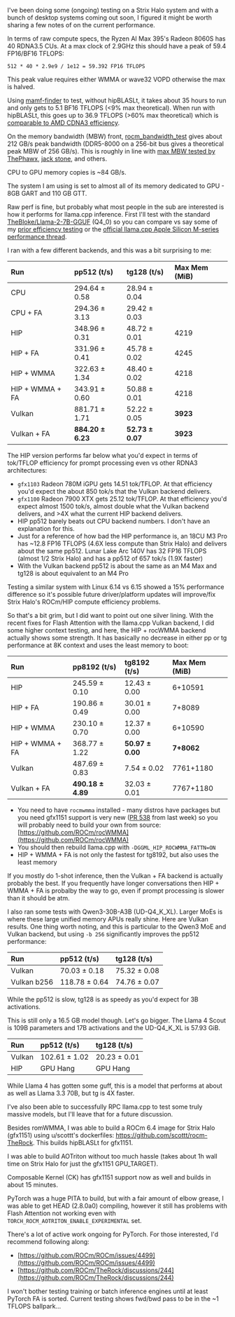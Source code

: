 I've been doing some (ongoing) testing on a Strix Halo system and with a bunch of desktop systems coming out soon, I figured it might be worth sharing a few notes of on the current performance.

In terms of raw compute specs, the Ryzen AI Max 395's Radeon 8060S has 40 RDNA3.5 CUs. At a max clock of 2.9GHz this should have a peak of 59.4 FP16/BF16 TFLOPS:

    512 * 40 * 2.9e9 / 1e12 = 59.392 FP16 TFLOPS

This peak value requires either WMMA or wave32 VOPD otherwise the max is halved.

Using [mamf-finder](https://github.com/shisa-ai/mamf-finder) to test, without hipBLASLt, it takes about 35 hours to run and only gets to 5.1 BF16 TFLOPS (<9% max theoretical). When run with hipBLASLt, this goes up to 36.9 TFLOPS (>60% max theoretical) which is [comparable to AMD CDNA3 efficiency](https://github.com/stas00/ml-engineering/tree/master/compute/accelerator#maximum-achievable-flops).

On the memory bandwidth (MBW) front, [rocm\_bandwidth\_test](https://github.com/ROCm/rocm_bandwidth_test) gives about 212 GB/s peak bandwidth (DDR5-8000 on a 256-bit bus gives a theoretical peak MBW of 256 GB/s). This is roughly in line with [max MBW tested by ThePhawx](https://youtu.be/yiHr8CQRZi4?t=1191), [jack stone](https://youtu.be/UXjg6Iew9lg?t=239), and others.

CPU to GPU memory copies is \~84 GB/s.

The system I am using is set to almost all of its memory dedicated to GPU - 8GB GART and 110 GB GTT.

Raw perf is fine, but probably what most people in the sub are interested is how it performs for llama.cpp inference. First I'll test with the standard [TheBloke/Llama-2-7B-GGUF](https://huggingface.co/TheBloke/Llama-2-7B-GGUF) (Q4\_0) so you can compare vs say some of my [prior efficiency testing](https://www.reddit.com/r/LocalLLaMA/comments/1ghvwsj/llamacpp_compute_and_memory_bandwidth_efficiency/) or the [official llama.cpp Apple Silicon M-series performance thread](https://github.com/ggml-org/llama.cpp/discussions/4167).

I ran with a few different backends, and this was a bit surprising to me:

|Run|pp512 (t/s)|tg128 (t/s)|Max Mem (MiB)|
|:-|:-|:-|:-|
|CPU|294.64 ± 0.58|28.94 ± 0.04||
|CPU + FA|294.36 ± 3.13|29.42 ± 0.03||
|HIP|348.96 ± 0.31|48.72 ± 0.01|4219|
|HIP + FA|331.96 ± 0.41|45.78 ± 0.02|4245|
|HIP + WMMA|322.63 ± 1.34|48.40 ± 0.02|4218|
|HIP + WMMA + FA|343.91 ± 0.60|50.88 ± 0.01|4218|
|Vulkan|881.71 ± 1.71|52.22 ± 0.05|**3923**|
|Vulkan + FA|**884.20 ± 6.23**|**52.73 ± 0.07**|**3923**|

The HIP version performs far below what you'd expect in terms of tok/TFLOP efficiency for prompt processing even vs other RDNA3 architectures:

* `gfx1103` Radeon 780M iGPU gets 14.51 tok/TFLOP. At that efficiency you'd expect the about 850 tok/s that the Vulkan backend delivers.
* `gfx1100` Radeon 7900 XTX gets 25.12 tok/TFLOP. At that efficiency you'd expect almost 1500 tok/s, almost double what the Vulkan backend delivers, and >4X what the current HIP backend delivers.
* HIP pp512 barely beats out CPU backend numbers. I don't have an explanation for this.
* Just for a reference of how bad the HIP performance is, an 18CU M3 Pro has \~12.8 FP16 TFLOPS (4.6X less compute than Strix Halo) and delivers about the same pp512. Lunar Lake Arc 140V has 32 FP16 TFLOPS (almost 1/2 Strix Halo) and has a pp512 of 657 tok/s (1.9X faster)
* With the Vulkan backend pp512 is about the same as an M4 Max and tg128 is about equivalent to an M4 Pro

Testing a similar system with Linux 6.14 vs 6.15 showed a 15% performance difference so it's possible future driver/platform updates will improve/fix Strix Halo's ROCm/HIP compute efficiency problems.

So that's a bit grim, but I did want to point out one silver lining. With the recent fixes for Flash Attention with the llama.cpp Vulkan backend, I did some higher context testing, and here, the HIP + rocWMMA backend actually shows some strength. It has basically no decrease in either pp or tg performance at 8K context and uses the least memory to boot:

|Run|pp8192 (t/s)|tg8192 (t/s)|Max Mem (MiB)|
|:-|:-|:-|:-|
|HIP|245.59 ± 0.10|12.43 ± 0.00|6+10591|
|HIP + FA|190.86 ± 0.49|30.01 ± 0.00|7+8089|
|HIP + WMMA|230.10 ± 0.70|12.37 ± 0.00|6+10590|
|HIP + WMMA + FA|368.77 ± 1.22|**50.97 ± 0.00**|**7+8062**|
|Vulkan|487.69 ± 0.83|7.54 ± 0.02|7761+1180|
|Vulkan + FA|**490.18 ± 4.89**|32.03 ± 0.01|7767+1180|

* You need to have `rocmwmma` installed - many distros have packages but you need gfx1151 support is very new ([PR 538](https://github.com/ROCm/rocWMMA/pull/538) from last week) so you will probably need to build your own from source: [https://github.com/ROCm/rocWMMA](https://github.com/ROCm/rocWMMA)
* You should then rebuild llama.cpp with `-DGGML_HIP_ROCWMMA_FATTN=ON`
* HIP + WMMA + FA is not only the fastest for tg8192, but also uses the least memory

If you mostly do 1-shot inference, then the Vulkan + FA backend is actually probably the best. If you frequently have longer conversations then HIP + WMMA + FA is probalby the way to go, even if prompt processing is slower than it should be atm.

I also ran some tests with Qwen3-30B-A3B (UD-Q4\_K\_XL). Larger MoEs is where these large unified memory APUs really shine. Here are Vulkan results. One thing worth noting, and this is particular to the Qwen3 MoE and Vulkan backend, but using `-b 256` significantly improves the pp512 performance:

|Run|pp512 (t/s)|tg128 (t/s)|
|:-|:-|:-|
|Vulkan|70.03 ± 0.18|75.32 ± 0.08|
|Vulkan b256|118.78 ± 0.64|74.76 ± 0.07|

While the pp512 is slow, tg128 is as speedy as you'd expect for 3B activations.

This is still only a 16.5 GB model though. Let's go bigger. The Llama 4 Scout is 109B parameters and 17B activations and the UD-Q4\_K\_XL is 57.93 GiB.

|Run|pp512 (t/s)|tg128 (t/s)|
|:-|:-|:-|
|Vulkan|102.61 ± 1.02|20.23 ± 0.01|
|HIP|GPU Hang|GPU Hang|

While Llama 4 has gotten some guff, this is a model that performs at about as well as Llama 3.3 70B, but tg is 4X faster.

I've also been able to successfully RPC llama.cpp to test some truly massive models, but I'll leave that for a future discussion.

Besides romWMMA, I was able to build a ROCm 6.4 image for Strix Halo (gfx1151) using u/scottt's dockerfiles: https://github.com/scottt/rocm-TheRock. This builds hipBLASLt for gfx1151.

I was able to build AOTriton without too much hassle (takes about 1h wall time on Strix Halo for just the gfx1151 GPU\_TARGET).

Composable Kernel (CK) has gfx1151 support now as well and builds in about 15 minutes.

PyTorch was a huge PITA to build, but with a fair amount of elbow grease, I was able to get HEAD (2.8.0a0) compiling, however it still has problems with Flash Attention not working even with `TORCH_ROCM_AOTRITON_ENABLE_EXPERIMENTAL` set.

There's a lot of active work ongoing for PyTorch. For those interested, I'd recommend following along:

* [https://github.com/ROCm/ROCm/issues/4499](https://github.com/ROCm/ROCm/issues/4499)
* [https://github.com/ROCm/TheRock/discussions/244](https://github.com/ROCm/TheRock/discussions/244)

I won't bother testing training or batch inference engines until at least PyTorch FA is sorted. Current testing shows fwd/bwd pass to be in the \~1 TFLOPS ballpark...